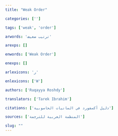 ```yaml
---
title: "Weak Order"

categories: ['']

tags: ['weak', 'order']

arwords: 'ترتيب ضعيف'

arexps: []

enwords: ['Weak Order']

enexps: []

arlexicons: 'ر'

enlexicons: ['W']

authors: ['Ruqayya Roshdy']

translators: ['Tarek Ibrahim']

citations: ['دليل أكسفورد في السانيات الحاسوبية']

sources: ['المنظمة العربية للترجمة']

slug: ""
---
```

